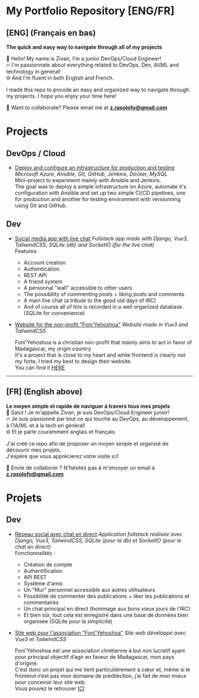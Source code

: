 # My Portfolio Repository [ENG/FR]
## [ENG] (Français en bas)
**The quick and easy way to navigate through all of my projects**

👋 Hello! My name is Zivan, I'm a junior DevOps/Cloud Engineer!  
🔥 I'm passionnate about everything related to DevOps, Dev, AI/ML and technology in general!  
🌐 And I'm fluent in both English and French.

I made this repo to provide an easy and organized way to navigate through my projects. I hope you enjoy your time here!

🤝 Want to collaborate? Please email me at **z.rasolofo@gmail.com**


# Projects
## DevOps / Cloud
- [Deploy and configure an infrastructure for production and testing](https://github.com/Zivan-R/MINI-PROJECT-ansible-jenkins-python)  
*Microsoft Azure, Ansible, Git, GitHub, Jenkins, Docker, MySQL*  
Mini-project to experiment mainly with Ansible and Jenkins.  
The goal was to deploy a simple infrastructure on Azure, automate it's configuration with Ansible and set up two simple CI/CD pipelines, one for production and another for testing environment with versionning using Git and GitHub.

## Dev
- [Social media app with live chat](https://github.com/Zivan-R/PROJECT-live-chat-social-media-app)
*Fullstack app made with Django, Vue3, TailwindCSS, SQLite (db) and SocketIO (for the live chat)*  
Features:
   - Account creation
   - Authentication
   - REST API
   - A friend system
   - A personnal "wall" accessible to other users
   - The possibility of commenting posts + liking posts and comments
   - A main live chat (a tribute to the good old days of IRC)
   - And of course all of this is recorded in a well organized database. (SQLite for convenience)

- [Website for the non-profit "Foni'Yehoshoa"](https://github.com/Zivan-R/PROJET-site-web-pour-l-association-foni-yehoshoa)
*Website made in Vue3 and TailwindCSS* 

  Foni'Yehoshoa is a christian non-profit that mainly aims to act in favor of Madagascar, my origin country  
It's a project that is close to my heart and while frontend is clearly not my forte, I tried my best to design their website.  
You can find it [HERE](https://foniyehoshoa.org)

---

## [FR] (English above)
**Le moyen simple et rapide de naviguer à travers tous mes projets**  
👋 Salut ! Je m'appelle Zivan, je suis DevOps/Cloud Engineer junior!  
🔥 Je suis passionné par tout ce qui touche au DevOps, au développement, à l'IA/ML et à la tech en général!  
🌐 Et je parle couramment anglais et français.

J'ai créé ce repo afin de proposer un moyen simple et organisé de découvrir mes projets.  
J'espère que vous apprécierez votre visite ici!

🤝 Envie de collaborer ? N'hésitez pas à m'envoyer un email à **z.rasolofo@gmail.com**

# Projets
## Dev
- [Réseau social avec chat en direct](https://github.com/Zivan-R/PROJECT-live-chat-social-media-app)
*Application fullstack réalisée avec Django, Vue3, TailwindCSS, SQLite (pour la db) et SocketIO (pour le chat en direct)*  
Fonctionnalités :
   - Création de compte
   - Authentification
   - API REST
   - Système d'amis
   - Un "Mur" personnel accessible aux autres utilisateurs
   - Possibilité de commenter des publications + liker les publications et commentaires
   - Un chat principal en direct (hommage aux bons vieux jours de l'IRC)
   - Et bien sûr, tout cela est enregistré dans une base de données bien organisée (SQLite pour la simplicité)

- [Site web pour l'association "Foni'Yehoshoa"](https://github.com/Zivan-R/PROJET-site-web-pour-l-association-foni-yehoshoa)
*Site web développé avec Vue3 et TailwindCSS* 

  Foni'Yehoshoa est une association chrétienne à but non lucratif ayant pour principal objectif d’agir en faveur de Madagascar, mon pays d'origine.  
C’est donc un projet qui me tient particulièrement à cœur et, même si le frontend n’est pas mon domaine de prédiléction, j’ai fait de mon mieux pour concevoir leur site web.  
Vous pouvez le retrouver [ICI](https://foniyehoshoa.org)